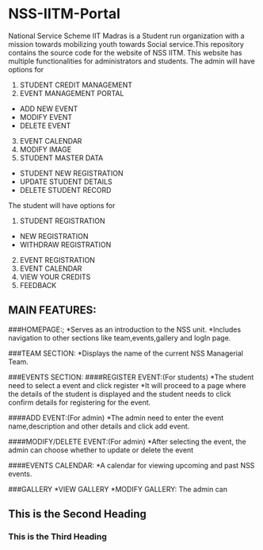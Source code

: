 # NSS-IITM-Portal
National Service Scheme IIT Madras is a Student run organization with a mission towards mobilizing youth towards Social service.This repository contains the source code for the website of NSS IITM. This website has multiple functionalities for administrators and students.
The admin will have options for 
1. STUDENT CREDIT MANAGEMENT
2. EVENT MANAGEMENT PORTAL
*	ADD NEW EVENT
*	MODIFY EVENT
*	DELETE EVENT
3. EVENT CALENDAR
4. MODIFY IMAGE
5. STUDENT MASTER DATA
*	STUDENT NEW REGISTRATION
*	UPDATE STUDENT DETAILS
*	DELETE STUDENT RECORD
  
The student will have options for
1. STUDENT REGISTRATION
*	NEW REGISTRATION
*	WITHDRAW REGISTRATION
2. EVENT REGISTRATION
3. EVENT CALENDAR
4. VIEW YOUR CREDITS
5. FEEDBACK

## MAIN FEATURES:

###HOMEPAGE:;
*Serves as an introduction to the NSS unit.
*Includes navigation to other sections like team,events,gallery and logIn page.

###TEAM SECTION:
*Displays the name of the current NSS Managerial Team.

###EVENTS SECTION:
####REGISTER EVENT:(For students)
*The student need to select a event and click register
*It will proceed to a page where the details of the student is displayed and the student needs to click confirm details for registering for the event.

####ADD EVENT:(For admin)
*The admin need to enter the event name,description and other details and click add event.

####MODIFY/DELETE EVENT:(For admin)
*After selecting the event, the admin can choose whether to update or delete the event

####EVENTS CALENDAR:
*A calendar for viewing upcoming and past NSS events.

###GALLERY
*VIEW GALLERY
*MODIFY GALLERY: The admin can 










## This is the Second Heading

### This is the Third Heading

